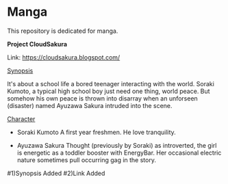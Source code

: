 # Manga
This repository is dedicated for manga.

<b>Project CloudSakura</b>

Link: https://cloudsakura.blogspot.com/

<u>Synopsis</u>

It's about a school life a bored teenager interacting with the world. Soraki Kumoto, a typical high school boy just 
need one thing, world peace. But somehow his own peace is thrown into disarray when an unforseen (disaster) named Ayuzawa 
Sakura intruded into the scene. 

<u>Character</u>

- Soraki Kumoto 
  A first year freshmen. He love tranquility. 

- Ayuzawa Sakura 
  Thought (previously by Soraki) as introverted, the girl is energetic as a toddler booster with EnergyBar. Her occasional 
  electric nature sometimes pull occurring gag in the story.


#1)Synopsis Added
#2)Link Added

